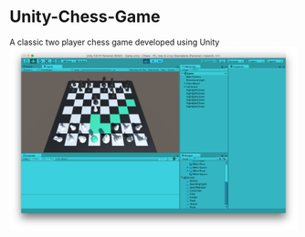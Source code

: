 # Unity-Chess-Game
A classic two player chess game developed using Unity
![Alt text](/Unity-Chess-Screenshot.png?raw=true "Unity Chess")
